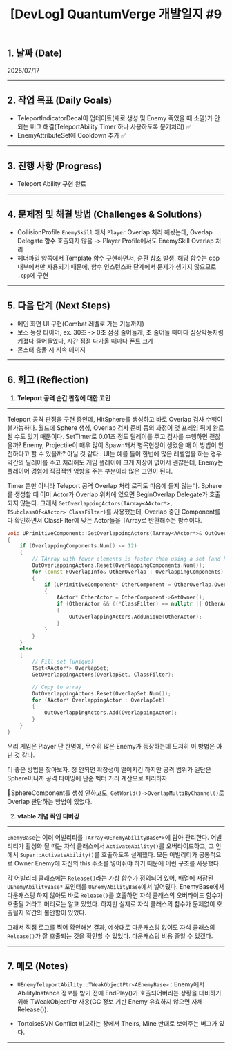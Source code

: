 ﻿---
title: "[DevLog] QuantumVerge 개발일지 #9"
excerpt: QuantumVerge 개발일지
categories:
  - DevLog
tags:
  - 개발일지
  - QuantumVerge
  - UnrealEngine
---
## 1. 날짜 (Date)

2025/07/17

---

## 2. 작업 목표 (Daily Goals)

- TeleportIndicatorDecal이 업데이트(새로 생성 및 Enemy 죽었을 때 소멸)가 안되는 버그 해결(TeleportAbility Timer 하나 사용하도록 분기처리) ✅
- EnemyAttributeSet에 Cooldown 추가 ✅


---

## 3. 진행 사항 (Progress)

- Teleport Ability 구현 완료

---

## 4. 문제점 및 해결 방법 (Challenges & Solutions)

- CollisionProfile `EnemySkill` 에서 `Player` Overlap 처리 해놨는데, Overlap Delegate 함수 호출되지 않음 -> Player Profile에서도 EnemySkill Overlap 처리
- 헤더파일 양쪽에서 Template 함수 구현하면서, 순환 참조 발생.
	해당 함수는 cpp 내부에서만 사용되기 때문에, 함수 인스턴스화 단계에서 문제가 생기지 않으므로 `.cpp`에 구현

---

## 5. 다음 단계 (Next Steps)

- 메인 화면 UI 구현(Combat 레벨로 가는 기능까지)
- 보스 등장 타이머, ex. 30초 -> 0초 점점 줄어들게, 초 줄어들 때마다 심장박동처럼 커졌다 줄어들었다, 시간 점점 다가올 때마다 폰트 크게
- 몬스터 충돌 시 지속 데미지

---

## 6. 회고 (Reflection)

1. **Teleport 공격 순간 판정에 대한 고민**
---
Teleport 공격 판정을 구현 중인데, HitSphere를 생성하고 바로 Overlap 검사 수행이 불가능하다. 월드에 Sphere 생성, Overlap 검사 준비 등의 과정이 몇 프레임 뒤에 완료될 수도 있기 때문이다. SetTimer로 0.01초 정도 딜레이를 주고 검사를 수행하면 괜찮을까? Enemy, Projectile이 매우 많이 Spawn돼서 병목현상이 생겼을 때 이 방법이 안전하다고 할 수 있을까? 아닐 것 같다.. UI는 예를 들어 한번에 많은 레벨업을 하는 경우 약간의 딜레이를 주고 처리해도 게임 플레이에 크게 지장이 없어서 괜찮은데, Enemy는 플레이어 경험에 직접적인 영향을 주는 부분이라 많은 고민이 된다.

Timer 뿐만 아니라 Teleport 공격 Overlap 처리 로직도 마음에 들지 않는다. Sphere를 생성할 때 이미 Actor가 Overlap 위치에 있으면 BeginOverlap Delegate가 호출되지 않는다. 그래서 `GetOverlappingActors(TArray<AActor*>, TSubclassOf<AActor> ClassFilter)`를 사용했는데, Overlap 중인 Component를 다 확인하면서 ClassFilter에 맞는 Actor들을 TArray로 반환해주는 함수이다.

```c++
void UPrimitiveComponent::GetOverlappingActors(TArray<AActor*>& OutOverlappingActors, TSubclassOf<AActor> ClassFilter) const
{
	if (OverlappingComponents.Num() <= 12)
	{
		// TArray with fewer elements is faster than using a set (and having to allocate it).
		OutOverlappingActors.Reset(OverlappingComponents.Num());
		for (const FOverlapInfo& OtherOverlap : OverlappingComponents)
		{
			if (UPrimitiveComponent* OtherComponent = OtherOverlap.OverlapInfo.Component.Get())
			{
				AActor* OtherActor = OtherComponent->GetOwner();
				if (OtherActor && ((*ClassFilter) == nullptr || OtherActor->IsA(ClassFilter)))
				{
					OutOverlappingActors.AddUnique(OtherActor);
				}
			}
		}
	}
	else
	{
		// Fill set (unique)
		TSet<AActor*> OverlapSet;
		GetOverlappingActors(OverlapSet, ClassFilter);

		// Copy to array
		OutOverlappingActors.Reset(OverlapSet.Num());
		for (AActor* OverlappingActor : OverlapSet)
		{
			OutOverlappingActors.Add(OverlappingActor);
		}
	}
}
```

우리 게임은 Player 단 한명에, 무수히 많은 Enemy가 등장하는데 도저히 이 방법은 아닌 것 같다.

더 좋은 방법을 찾아보자. 정 안되면 확장성이 떨어지긴 하지만 공격 범위가 일단은 Sphere이니까 공격 타이밍에 단순 벡터 거리 계산으로 처리하자.

🚨SphereComponent를 생성 안하고도, `GetWorld()->OverlapMultiByChannel()`로 Overlap 판단하는 방법이 있었다. 


2. **vtable 개념 확인 디버깅**
---
`EnemyBase`는 여러 어빌리티를 `TArray<UEnemyAbilityBase*>`에 담아 관리한다. 어빌리티가 활성화 될 때는 자식 클래스에서 `ActivateAbility()`를 오버라이드하고, 그 안에서 `Super::ActivateAbility()`를 호출하도록 설계했다. 모든 어빌리티가 공통적으로 Owner Enemy에 자신의 this 주소를 넣어줘야 하기 때문에 이런 구조를 사용했다.

각 어빌리티 클래스에는 `Release()`라는 가상 함수가 정의되어 있어, 배열에 저장된 `UEnemyAbilityBase*` 포인터를 `UEnemyAbilityBase`에서 넣어줬다. EnemyBase에서 다운캐스팅 하지 않아도 바로 `Release()`를 호출하면 자식 클래스의 오버라이드 함수가 호출될 거라고 머리로는 알고 있었다. 하지만 실제로 자식 클래스의 함수가 문제없이 호출될지 약간의 불안함이 있었다.

그래서 직접 로그를 찍어 확인해본 결과, 예상대로 다운캐스팅 없이도 자식 클래스의 `Release()`가 잘 호출되는 것을 확인할 수 있었다. 다운캐스팅 비용 줄일 수 있겠다.



---

## 7. 메모 (Notes)

- `UEnemyTeleportAbility::TWeakObjectPtr<AEnemyBase>` : Enemy에서 AbilityInstance 정보를 받기 전에 EndPlay()가 호출되어버리는 상황을 대비하기 위해 TWeakObjectPtr 사용(GC 정보 기반 Enemy 유효하지 않으면 자체 Release()).

- TortoiseSVN Conflict 비교하는 창에서 Theirs, Mine 반대로 보여주는 버그가 있다. 

---

